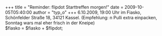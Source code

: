 +++
title = "Reminder: flipdot Starttreffen morgen!"
date = 2009-10-05T05:40:00
author = "typ_o"
+++
6.10.2009, 19:00 Uhr im Fiasko, Schönfelder Straße 18, 34121 Kassel.
(Empfehlung: n Pulli extra einpacken, Sonntag wars mal eher frisch in
der Kneipe)  
$fiasko = $fiasko + $flipdot;
